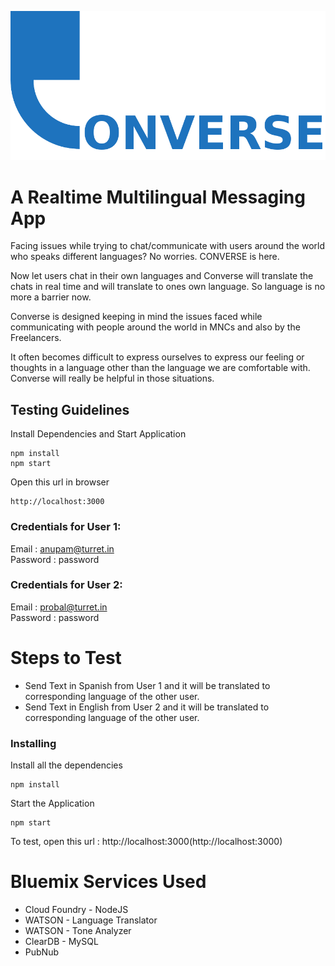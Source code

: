 ![Some text](https://raw.githubusercontent.com/anupam-git/converse/master/public/images/converse_logo.png "Converse")
# A Realtime Multilingual Messaging App

Facing issues while trying to chat/communicate with users around the world who speaks different languages? No worries. CONVERSE is here.

Now let users chat in their own languages and Converse will translate the chats in real time and will translate to ones own language. So language is no more a barrier now.

Converse is designed keeping in mind the issues faced while communicating with people around the world in MNCs and also by the Freelancers.

It often becomes difficult to express ourselves to express our feeling or thoughts in a language other than the language we are comfortable with. Converse will really be helpful in those situations.


## Testing Guidelines

Install Dependencies and Start Application
```
npm install
npm start
```

Open this url in browser
```
http://localhost:3000
```

### Credentials for User 1:
Email     : anupam@turret.in
<br>Password  : password

### Credentials for User 2:
Email     : probal@turret.in
<br>Password  : password

# Steps to Test
* Send Text in Spanish from User 1 and it will be translated to corresponding language of the other user.
* Send Text in English from User 2 and it will be translated to corresponding language of the other user.

### Installing

Install all the dependencies

```
npm install
```

Start the Application

```
npm start
```

To test, open this url : http://localhost:3000(http://localhost:3000)

# Bluemix Services Used

* Cloud Foundry - NodeJS
* WATSON - Language Translator
* WATSON - Tone Analyzer
* ClearDB - MySQL
* PubNub
